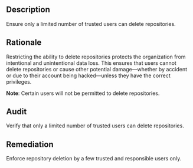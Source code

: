 ## Description

Ensure only a limited number of trusted users can delete repositories.

## Rationale

Restricting the ability to delete repositories protects the organization from intentional and unintentional data loss. This ensures that users cannot delete repositories or cause other potential damage—whether by accident or due to their account being hacked—unless they have the correct privileges.

**Note**: Certain users will not be permitted to delete repositories.

## Audit

Verify that only a limited number of trusted users can delete repositories.

## Remediation

Enforce repository deletion by a few trusted and responsible users only.
